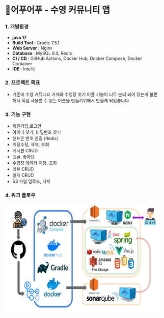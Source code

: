 # 🥽어푸어푸 - 수영 커뮤니티 앱



### 1. 개발환경
- **java 17**
- **Build Tool** : Gradle 7.5.1
- **Web Server** : Nginx
- **Database** : MySQL 8.0, Redis
- **CI / CD** : GitHub Actions, Docker Hub, Docker Compose, Docker Container
- **IDE** : Intellij

### 2. 프로젝트 목표
- 기존에 수영 커뮤니티 카페와 수영장 찾기 어플 기능이 너무 분리 되어 있는게 불편해서 직접 사용할 수 있는 어플을 만들기위해서 만들게 되었습니다.

### 3. 기능 구현

- 회원가입,로그인
- 아이디 찾기, 비밀번호 찾기
- 핸드폰 번호 인증 (Redis)
- 계정수정, 삭제, 조회
- 게시판 CRUD
- 댓글, 좋아요 
- 수영장 데이터 저장, 조회 
- 리뷰 CRUD
- 일지 CRUD
- S3 파일 업로드, 삭제

### 4. 워크 플로우

  <p align = "center">
  <img src="https://raw.githubusercontent.com/buinq/imageServer/main/img/image-20230212171146274.png" alt="image-20230212171146274"  width="640" height="360" />
  </p>

